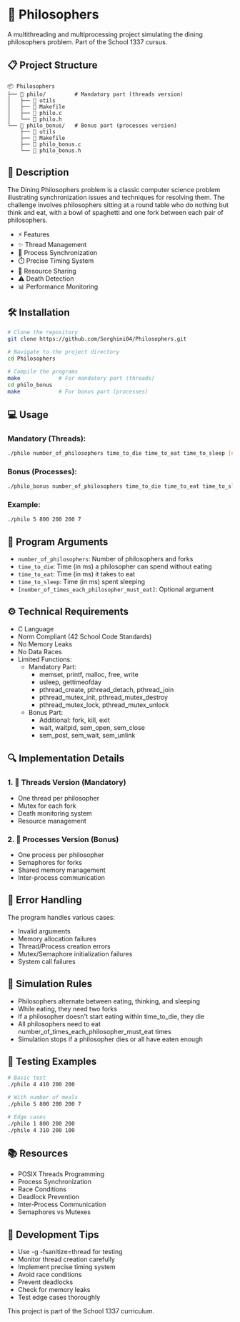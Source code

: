 # 🤔 Philosophers
A multithreading and multiprocessing project simulating the dining philosophers problem. Part of the School 1337 cursus.

## 📋 Project Structure
```
📦 Philosophers
├── 📂 philo/         # Mandatory part (threads version)
│   ├── 📂 utils
│   ├── 📄 Makefile
│   ├── 📄 philo.c
│   └── 📄 philo.h
└── 📂 philo_bonus/   # Bonus part (processes version)
    ├── 📂 utils
    ├── 📄 Makefile
    ├── 📄 philo_bonus.c
    └── 📄 philo_bonus.h
```

## 🎯 Description
The Dining Philosophers problem is a classic computer science problem illustrating synchronization issues and techniques for resolving them. The challenge involves philosophers sitting at a round table who do nothing but think and eat, with a bowl of spaghetti and one fork between each pair of philosophers.

- ⚡ Features
- ✨ Thread Management
- 🔄 Process Synchronization
- ⏱️ Precise Timing System
- 🍝 Resource Sharing
- ⚠️ Death Detection
- 📊 Performance Monitoring

## 🛠️ Installation
```bash
# Clone the repository
git clone https://github.com/Serghini04/Philosophers.git

# Navigate to the project directory
cd Philosophers

# Compile the programs
make            # For mandatory part (threads)
cd philo_bonus
make            # For bonus part (processes)
```

## 💻 Usage
### Mandatory (Threads):
```bash
./philo number_of_philosophers time_to_die time_to_eat time_to_sleep [number_of_times_each_philosopher_must_eat]
```

### Bonus (Processes):
```bash
./philo_bonus number_of_philosophers time_to_die time_to_eat time_to_sleep [number_of_times_each_philosopher_must_eat]
```

### Example:
```bash
./philo 5 800 200 200 7
```

## 🔧 Program Arguments
- `number_of_philosophers`: Number of philosophers and forks
- `time_to_die`: Time (in ms) a philosopher can spend without eating
- `time_to_eat`: Time (in ms) it takes to eat
- `time_to_sleep`: Time (in ms) spent sleeping
- `[number_of_times_each_philosopher_must_eat]`: Optional argument

## ⚙️ Technical Requirements
- C Language
- Norm Compliant (42 School Code Standards)
- No Memory Leaks
- No Data Races
- Limited Functions:
  - Mandatory Part:
    - memset, printf, malloc, free, write
    - usleep, gettimeofday
    - pthread_create, pthread_detach, pthread_join
    - pthread_mutex_init, pthread_mutex_destroy
    - pthread_mutex_lock, pthread_mutex_unlock
  - Bonus Part:
    - Additional: fork, kill, exit
    - wait, waitpid, sem_open, sem_close
    - sem_post, sem_wait, sem_unlink

## 🔍 Implementation Details
### 1. 🧵 Threads Version (Mandatory)
   - One thread per philosopher
   - Mutex for each fork
   - Death monitoring system
   - Resource management

### 2. 🔄 Processes Version (Bonus)
   - One process per philosopher
   - Semaphores for forks
   - Shared memory management
   - Inter-process communication

## 🐛 Error Handling
The program handles various cases:
- Invalid arguments
- Memory allocation failures
- Thread/Process creation errors
- Mutex/Semaphore initialization failures
- System call failures

## 🚀 Simulation Rules
- Philosophers alternate between eating, thinking, and sleeping
- While eating, they need two forks
- If a philosopher doesn't start eating within time_to_die, they die
- All philosophers need to eat number_of_times_each_philosopher_must_eat times
- Simulation stops if a philosopher dies or all have eaten enough

## 📝 Testing Examples
```bash
# Basic test
./philo 4 410 200 200

# With number of meals
./philo 5 800 200 200 7

# Edge cases
./philo 1 800 200 200
./philo 4 310 200 100
```

## 📚 Resources
- POSIX Threads Programming
- Process Synchronization
- Race Conditions
- Deadlock Prevention
- Inter-Process Communication
- Semaphores vs Mutexes

## 🌟 Development Tips
- Use -g -fsanitize=thread for testing
- Monitor thread creation carefully
- Implement precise timing system
- Avoid race conditions
- Prevent deadlocks
- Check for memory leaks
- Test edge cases thoroughly

This project is part of the School 1337 curriculum.
